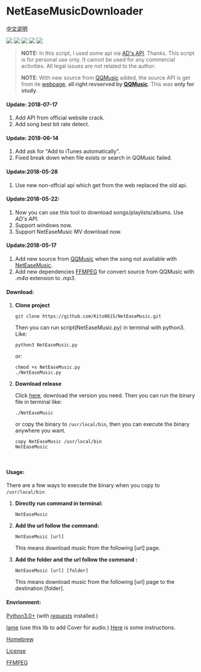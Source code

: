 # NetEaseMusicDownloader

[中文说明](https://github.com/Kito0615/NetEaseMusicDownloader/blob/master/README_CN.md) 

![](https://img.shields.io/badge/Platform-Python3-009eff.svg) ![](https://img.shields.io/badge/Windows-Supported-00efff.svg)  ![](https://img.shields.io/badge/MacOS-Supported-00efff.svg) ![](https://img.shields.io/badge/Linux-Supported-00efff.svg)    ![](https://img.shields.io/badge/WebAPI-Failed-ee0000.svg)

> **NOTE:** In this script, I used some api via [AD's API](https://api.imjad.cn/). Thanks. This 
> script is for personal use only. It cannot be used for any commercial 
> activities. All legal issues are not related to the author.
>
> **NOTE**: With new source from [QQMusic](http://y.qq.com) added, the source API is get from ite [webpage](http://y.qq.com), **all right revserved by [QQMusic](http://y.qq.com)**. This was **only for study**.

#### Update: 2018-07-17

1. Add API from official website crack.
2. Add song best bit rate detect.

#### Update: 2018-06-14

1. Add ask for "Add to iTunes automatically".
2. Fixed break down when file exists or search in QQMusic failed.

#### Update:2018-05-28

1. Use new non-offcial api which get from the web replaced the old api.

#### Update:2018-05-22:

1. Now you can use this tool to download songs/playlists/albums. Use *AD's API*.
2. Support windows now. 
3. Support NetEaseMusic MV download now.

#### Update:2018-05-17
1. Add new source from [QQMusic](http://y.qq.com) when the song not available with [NetEaseMusic](http://music.163.com).
2. Add new dependencies [FFMPEG](http://ffmpeg.org) for convert source from QQMusic with *.m4a* extension to *.mp3*.

#### Download:

1. **Clone project**

   ```shell
   git clone https://github.com/Kito0615/NetEaseMusic.git	
   ```

   Then you can run script(NetEaseMusic.py) in terminal with python3. Like:

   ```shell
   python3 NetEaseMusic.py
   ```

   or:

   ```shell
   chmod +x NetEaseMusic.py
   ./NetEaseMusic.py
   ```

2. **Download release**

   Click [here](https://github.com/Kito0615/NetEaseMusicDownloader/releases), download the version you need. Then you can run the binary file in terminal like:

   ```shell
   ./NetEaseMusic
   ```

   or copy the binary to `/usr/local/bin`, then you can execute the binary anywhere you want.

   ```shell
   copy NetEaseMusic /usr/local/bin
   NetEaseMusic
   ```

   ​

#### Usage:

There are a few ways to execute the binary when you copy to `/usr/local/bin`:

1. **Directly run command in terminal:**

   ```shell
   NetEaseMusic	
   ```

2. **Add the url follow the command:**

   ```shell
   NetEaseMusic [url]	
   ```

   This means download music from the following [url] page.

3. **Add the folder and the url follow the command :**

   ```shell
   NetEaseMusic [url] [folder]
   ```

   This means download music from the following [url] page to the destination [folder].

#### Envrionment:

[Python3.0+](https://www.python.org/downloads/mac-osx/) (with [*requests*](https://github.com/requests/requests) installed.)

[lame](http://lame.sourceforge.net) (use this lib to add Cover for audio.) [Here](https://github.com/Kito0615/NetEaseMusicDownloader/blob/master/Install_lame.md) is some instructions.

[Homebrew](https://brew.sh/) 

[License](https://github.com/Kito0615/NetEaseMusicDownloader/blob/master/MIT.md)

[FFMPEG](http://ffmpeg.org)


